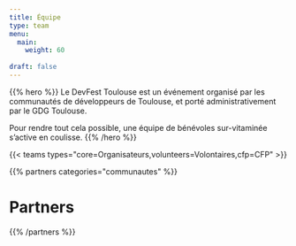 ```yaml
---
title: Équipe
type: team
menu:
  main:
    weight: 60
    
draft: false
---
```


{{% hero %}}
Le DevFest Toulouse est un événement organisé par les communautés de développeurs de Toulouse, et porté administrativement par le GDG Toulouse.

Pour rendre tout cela possible, une équipe de bénévoles sur-vitaminée s’active en coulisse.
{{% /hero %}}

<!-- ... -->

{{< teams types="core=Organisateurs,volunteers=Volontaires,cfp=CFP" >}}

<!-- ... -->

{{% partners categories="communautes" %}}
# Partners
{{% /partners %}}
